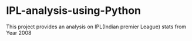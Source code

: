 # IPL-analysis-using-Python
This project provides an analysis on IPL(Indian premier League) stats from Year 2008 
